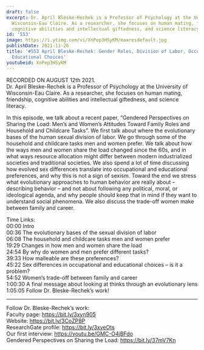 ```yaml
---
draft: false
excerpt: Dr. April Bleske-Rechek is a Professor of Psychology at the University of
  Wisconsin-Eau Claire. As a researcher, she focuses on human mating, friendship,
  cognitive abilities and intellectual giftedness, and science literacy.
id: '553'
image: https://i.ytimg.com/vi/XnPep3HSyKM/maxresdefault.jpg
publishDate: 2021-11-26
title: '#553 April Bleske-Rechek: Gender Roles, Division of Labor, Occupation and
  Educational Choices'
youtubeid: XnPep3HSyKM
---
```

<div class="timelinks">

RECORDED ON AUGUST 12th 2021.  
Dr. April Bleske-Rechek is a Professor of Psychology at the University of Wisconsin-Eau Claire. As a researcher, she focuses on human mating, friendship, cognitive abilities and intellectual giftedness, and science literacy.

In this episode, we talk about a recent paper, “Gendered Perspectives on Sharing the Load: Men’s and Women’s Attitudes Toward Family Roles and Household and Childcare Tasks”. We first talk about where the evolutionary bases of the human sexual division of labor. We go through some of the household and childcare tasks men and women prefer. We talk about how the ways men and women share the load changed since the 60s, and in what ways resource allocation might differ between modern industrialized societies and traditional societies. We also spend a lot of time discussing how evolved sex differences translate into occupational and educational preferences, and why this is not a sign of sexism. Toward the end we stress what evolutionary approaches to human behavior are really about – describing behavior – and not about following any political, moral, or ideological agenda, and why people should keep that in mind if they want to understand social phenomena. We also discuss the trade-off women make between family and career.

Time Links:  
<time>00:00</time> Intro  
<time>00:36</time> The evolutionary bases of the sexual division of labor  
<time>06:08</time> The household and childcare tasks men and women prefer  
<time>19:29</time> Changes in how men and women share the load  
<time>24:54</time> By why do women and men prefer different tasks?  
<time>39:33</time> How malleable are these preferences?  
<time>45:22</time> Sex differences in occupational and educational choices – is it a problem?  
<time>54:52</time> Women’s trade-off between family and career  
<time>1:00:30</time> A final message about looking at thinks through an evolutionary lens  
<time>1:05:05</time> Follow Dr. Bleske-Rechek’s work!

---

Follow Dr. Bleske-Rechek’s work:  
Faculty page: https://bit.ly/3xyn905  
Website: https://bit.ly/3CoZP8P  
ResearchGate profile: https://bit.ly/3xyeOts  
Our first interview: https://youtu.be/GMC-O4jBFdo  
Gendered Perspectives on Sharing the Load: https://bit.ly/37mV7Kn
</div>

